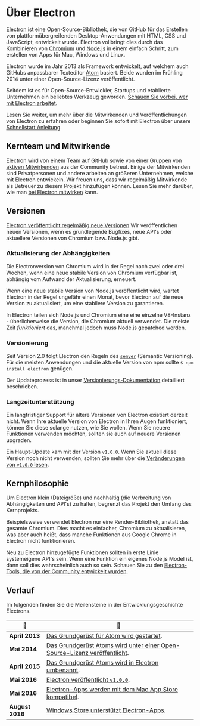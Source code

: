 # Über Electron

[Electron](https://electronjs.org) ist eine Open-Source-Bibliothek, die von GitHub für das Erstellen von plattformübergreifenden Desktop-Anwendungen mit HTML, CSS und JavaScript, entwickelt wurde. Electron vollbringt dies durch das Kombinieren von [Chromium](https://www.chromium.org/Home) und [Node.js](https://nodejs.org) in einem einfach Schritt, zum erstellen von Apps für Mac, Windows und Linux.

Electron wurde im Jahr 2013 als Framework entwickelt, auf welchem auch GitHubs anpassbarer Texteditor [Atom](https://atom.io) basiert. Beide wurden im Frühling 2014 unter einer Open-Source-Lizenz veröffentlicht.

Seitdem ist es für Open-Source-Entwickler, Startups und etablierte Unternehmen ein beliebtes Werkzeug geworden. [Schauen Sie vorbei, wer mit Electron arbeitet](https://electronjs.org/apps).

Lesen Sie weiter, um mehr über die Mitwirkenden und Veröffentlichungen von Electron zu erfahren oder beginnen Sie sofort mit Electron über unsere [Schnellstart Anleitung](quick-start.md).

## Kernteam und Mitwirkende

Electron wird von einem Team auf GitHub sowie von einer Gruppen von [aktiven Mitwirkenden](https://github.com/electron/electron/graphs/contributors) aus der Community betreut. Einige der Mitwirkenden sind Privatpersonen und andere arbeiten an größeren Unternehmen, welche mit Electron entwickeln. Wir freuen uns, dass wir regelmäßig Mitwirkende als Betreuer zu diesem Projekt hinzufügen können. Lesen Sie mehr darüber, wie man [bei Electron mitwirken](https://github.com/electron/electron/blob/master/CONTRIBUTING.md) kann.

## Versionen

[Electron veröffentlicht regelmäßig neue Versionen](https://github.com/electron/electron/releases) Wir veröffentlichen neuen Versionen, wenn es grundlegende Bugfixes, neue API's oder aktuellere Versionen von Chromium bzw. Node.js gibt.

### Aktualisierung der Abhängigkeiten

Die Electronversion von Chromium wird in der Regel nach zwei oder drei Wochen, wenn eine neue stabile Version von Chromium verfügbar ist, abhängig vom Aufwand der Aktualisierung, erneuert.

Wenn eine neue stabile Version von Node.js veröffentlicht wird, wartet Electron in der Regel ungefähr einen Monat, bevor Electron auf die neue Version zu aktualisiert, um eine stabilere Version zu garantieren.

In Electron teilen sich Node.js und Chromium eine eine einzelne V8-Instanz - überlicherweise die Version, die Chromium aktuell verwendet. Die meiste Zeit *funktioniert* das, manchmal jedoch muss Node.js gepatched werden.

### Versionierung

Seit Version 2.0 folgt Electron den Regeln des [`semver`](https://semver.org) (Semantic Versioning). Für die meisten Anwendungen und die aktuelle Version von npm sollte `$ npm install electron` genügen.

Der Updateprozess ist in unser [Versionierungs-Dokumentation](electron-versioning.md) detailliert beschrieben.

### Langzeitunterstützung

Ein langfristiger Support für ältere Versionen von Electron existiert derzeit nicht. Wenn Ihre aktuelle Version von Electron in Ihren Augen funktioniert, können Sie diese solange nutzen, wie Sie wollen. Wenn Sie neuere Funktionen verwenden möchten, sollten sie auch auf neuere Versionen upgraden.

Ein Haupt-Update kam mit der Version `v1.0.0`. Wenn Sie aktuell diese Version noch nicht verwenden, sollten Sie mehr über die [Veränderungen von `v1.0.0` lesen](https://electronjs.org/blog/electron-1-0).

## Kernphilosophie

Um Electron klein (Dateigröße) und nachhaltig (die Verbreitung von Abhängigkeiten und API's) zu halten, begrenzt das Projekt den Umfang des Kernprojekts.

Beispielsweise verwendet Electron nur eine Render-Bibliothek, anstatt das gesamte Chromium. Dies macht es einfacher, Chromium zu aktualisieren, was aber auch heißt, dass manche Funktionen aus Google Chrome in Electron nicht funktionieren.

Neu zu Electron hinzugefügte Funktionen sollten in erste Linie systemeigene API's sein. Wenn eine Funktion ein eigenes Node.js Model ist, dann soll dies wahrscheinlich auch so sein. Schauen Sie zu den [Electron-Tools, die von der Community entwickelt wurden](https://electronjs.org/community).

## Verlauf

Im folgenden finden Sie die Meilensteine in der Entwicklungsgeschichte Electrons.

| :calendar:      | :tada:                                                                                                                                    |
| --------------- | ----------------------------------------------------------------------------------------------------------------------------------------- |
| **April 2013**  | [Das Grundgerüst für Atom wird gestartet](https://github.com/electron/electron/commit/6ef8875b1e93787fa9759f602e7880f28e8e6b45).          |
| **Mai 2014**    | [Das Grundgerüst Atoms wird unter einer Open-Source-Lizenz veröffentlicht](https://blog.atom.io/2014/05/06/atom-is-now-open-source.html). |
| **April 2015**  | [Das Grundgerüst Atoms wird in Electron umbenannt](https://github.com/electron/electron/pull/1389).                                       |
| **Mai 2016**    | [Electron veröffentlicht `v1.0.0`](https://electronjs.org/blog/electron-1-0).                                                             |
| **Mai 2016**    | [Electron-Apps werden mit dem Mac App Store kompatibel](mac-app-store-submission-guide.md).                                               |
| **August 2016** | [Windows Store unterstützt Electron-Apps](windows-store-guide.md).                                                                        |